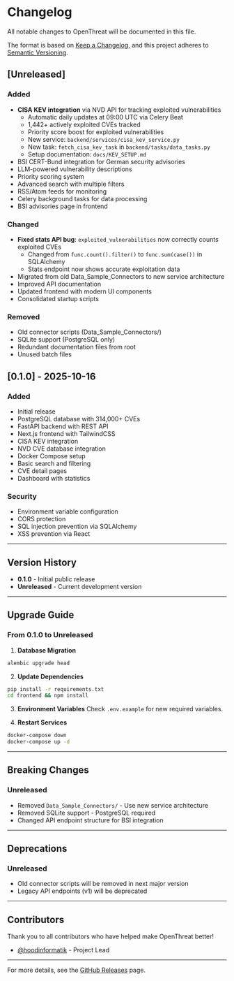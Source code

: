 # Changelog

All notable changes to OpenThreat will be documented in this file.

The format is based on [Keep a Changelog](https://keepachangelog.com/en/1.0.0/),
and this project adheres to [Semantic Versioning](https://semver.org/spec/v2.0.0.html).

## [Unreleased]

### Added
- **CISA KEV integration** via NVD API for tracking exploited vulnerabilities
  - Automatic daily updates at 09:00 UTC via Celery Beat
  - 1,442+ actively exploited CVEs tracked
  - Priority score boost for exploited vulnerabilities
  - New service: `backend/services/cisa_kev_service.py`
  - New task: `fetch_cisa_kev_task` in `backend/tasks/data_tasks.py`
  - Setup documentation: `docs/KEV_SETUP.md`
- BSI CERT-Bund integration for German security advisories
- LLM-powered vulnerability descriptions
- Priority scoring system
- Advanced search with multiple filters
- RSS/Atom feeds for monitoring
- Celery background tasks for data processing
- BSI advisories page in frontend

### Changed
- **Fixed stats API bug**: `exploited_vulnerabilities` now correctly counts exploited CVEs
  - Changed from `func.count().filter()` to `func.sum(case())` in SQLAlchemy
  - Stats endpoint now shows accurate exploitation data
- Migrated from old Data_Sample_Connectors to new service architecture
- Improved API documentation
- Updated frontend with modern UI components
- Consolidated startup scripts

### Removed
- Old connector scripts (Data_Sample_Connectors/)
- SQLite support (PostgreSQL only)
- Redundant documentation files from root
- Unused batch files

## [0.1.0] - 2025-10-16

### Added
- Initial release
- PostgreSQL database with 314,000+ CVEs
- FastAPI backend with REST API
- Next.js frontend with TailwindCSS
- CISA KEV integration
- NVD CVE database integration
- Docker Compose setup
- Basic search and filtering
- CVE detail pages
- Dashboard with statistics

### Security
- Environment variable configuration
- CORS protection
- SQL injection prevention via SQLAlchemy
- XSS prevention via React

---

## Version History

- **0.1.0** - Initial public release
- **Unreleased** - Current development version

---

## Upgrade Guide

### From 0.1.0 to Unreleased

1. **Database Migration**
```bash
alembic upgrade head
```

2. **Update Dependencies**
```bash
pip install -r requirements.txt
cd frontend && npm install
```

3. **Environment Variables**
Check `.env.example` for new required variables.

4. **Restart Services**
```bash
docker-compose down
docker-compose up -d
```

---

## Breaking Changes

### Unreleased
- Removed `Data_Sample_Connectors/` - Use new service architecture
- Removed SQLite support - PostgreSQL required
- Changed API endpoint structure for BSI integration

---

## Deprecations

### Unreleased
- Old connector scripts will be removed in next major version
- Legacy API endpoints (v1) will be deprecated

---

## Contributors

Thank you to all contributors who have helped make OpenThreat better!

- [@hoodinformatik](https://github.com/hoodinformatik) - Project Lead

---

For more details, see the [GitHub Releases](https://github.com/hoodinformatik/OpenThreat/releases) page.
